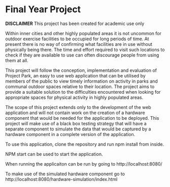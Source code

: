 # Final Year Project

**DISCLAIMER** This project has been created for academic use only 

Within inner cities and other highly populated areas it is not uncommon for outdoor exercise facilities to be occupied for long periods of time. At present there is no way of confirming what facilities are in use without physically being there. The time and effort required to visit such locations to check if they are available to use can often discourage people from using them at all.

This project will follow the conception, implementation and evaluation of Project Park, an easy to use web application that can be utilised by members of the public to view timely information on activity in parks and communal outdoor spaces relative to their location. The project aims to provide a suitable solution to the difficulties encountered when looking for appropriate spaces for physical activity in highly populated areas.

The scope of this project extends only to the development of the web application and will not contain work on the creation of a hardware component that would be needed for the application to be deployed. This project will make use of a black box testing strategy that will have a separate component to simulate the data that would be captured by a hardware component in a complete version of the application.


To use this application, clone the repository and run npm install from inside.

NPM start can be used to start the application.

When running the applicaiton can be run by going to http://localhost:8080/

To make use of the simulated hardware component go to http://localhost:8080/hardware-simulation/index.html




